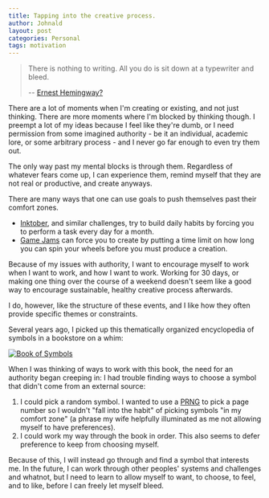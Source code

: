 ```yaml
---
title: Tapping into the creative process.
author: Johnald
layout: post
categories: Personal
tags: motivation 
---
```


> There is nothing to writing. All you do is sit down at a typewriter and bleed.
> 
> -- [Ernest Hemingway?](https://www.hemingwaysociety.org/quotation-controversy-writing-and-bleeding)

There are a lot of moments when I'm creating or existing, and not just thinking. There are more moments where I'm blocked by thinking though. I preempt a lot of my ideas because I feel like they're dumb, or I need permission from some imagined authority - be it an individual, academic lore, or some arbitrary process - and I never go far enough to even try them out. 

The only way past my mental blocks is through them. Regardless of whatever fears come up, I can experience them, remind myself that they are not real or productive, and create anyways.

There are many ways that one can use goals to push themselves past their comfort zones.

- [Inktober](https://inktober.com), and similar challenges, try to build daily habits by forcing you to perform a task every day for a month.
- [Game Jams](https://www.google.com/search?q=game+jam&oq=game+jam&aqs=chrome..69i57j0l5.1335j0j7&sourceid=chrome&ie=UTF-8) can force you to create by putting a time limit on how long you can spin your wheels before you must produce a creation.

Because of my issues with authority, I want to encourage myself to work when I want to work, and how I want to work. Working for 30 days, or making one thing over the course of a weekend doesn't seem like a good way to encourage sustainable, healthy creative process afterwards.

I do, however, like the structure of these events, and I like how they often provide specific themes or constraints. 

Several years ago, I picked up this thematically organized encyclopedia of symbols in a bookstore on a whim:

[![Book of Symbols](https://images-na.ssl-images-amazon.com/images/I/51e01kqxaKL.jpg)](https://www.amazon.com/Book-Symbols-Reflections-Archetypal-Images/dp/3836514486)

When I was thinking of ways to work with this book, the need for an authority began creeping in: I had trouble finding ways to choose a symbol that didn't come from an external source:

1. I could pick a random symbol. I wanted to use a [PRNG](https://en.wikipedia.org/wiki/Pseudorandom_generator) to pick a page number so I wouldn't "fall into the habit" of picking symbols "in my comfort zone" (a phrase my wife helpfully illuminated as me not allowing myself to have preferences). 
2. I could work my way through the book in order. This also seems to defer preference to keep from choosing myself.

Because of this, I will instead go through and find a symbol that interests me. In the future, I can work through other peoples' systems and challenges and whatnot, but I need to learn to allow myself to want, to choose, to feel, and to like, before I can freely let myself bleed.
 